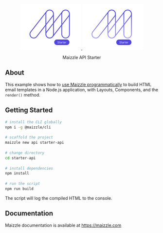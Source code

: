 <div align="center">
  <p>
    <a href="https://maizzle.com/#gh-light-mode-only" target="_blank">
      <img src="./.github/logo-light.svg" alt="Maizzle" width="200">
    </a>
    <a href="https://maizzle.com/#gh-dark-mode-only" target="_blank">
      <img src="./.github/logo-dark.svg" alt="Maizzle" width="200">
    </a>
  </p>
  <p>Maizzle API Starter</p>
</div>

## About

This example shows how to [use Maizzle programmatically](https://maizzle.com/docs/api) to build HTML email templates in a Node.js application, with Layouts, Components, and the `render()` method.

## Getting Started

```sh
# install the CLI globally
npm i -g @maizzle/cli

# scaffold the project
maizzle new api starter-api

# change directory
cd starter-api

# install dependencies
npm install

# run the script
npm run build
```

The script will log the compiled HTML to the console.

## Documentation

Maizzle documentation is available at https://maizzle.com
